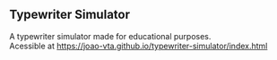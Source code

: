 ## Typewriter Simulator

A typewriter simulator made for educational purposes.  
Acessible at https://joao-vta.github.io/typewriter-simulator/index.html 
